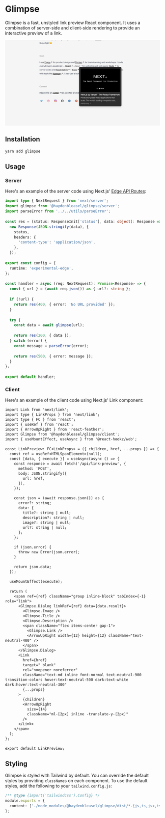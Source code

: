 # Glimpse

Glimpse is a fast, unstyled link preview React component. It uses a combination of server-side and client-side rendering to provide an interactive preview of a link.

![Example of Glimpse](/example.png)

## Installation

```bash
yarn add glimpse
```

## Usage

### Server

Here's an example of the server code using Next.js' [Edge API Routes](https://nextjs.org/docs/api-routes/edge-api-routes):

```ts
import type { NextRequest } from 'next/server';
import glimpse from '@haydenbleasel/glimpse/server';
import parseError from '../../utils/parseError';

const res = (status: ResponseInit['status'], data: object): Response =>
  new Response(JSON.stringify(data), {
    status,
    headers: {
      'content-type': 'application/json',
    },
  });

export const config = {
  runtime: 'experimental-edge',
};

const handler = async (req: NextRequest): Promise<Response> => {
  const { url } = (await req.json()) as { url?: string };

  if (!url) {
    return res(400, { error: 'No URL provided' });
  }

  try {
    const data = await glimpse(url);

    return res(200, { data });
  } catch (error) {
    const message = parseError(error);

    return res(500, { error: message });
  }
};

export default handler;
```

### Client

Here's an example of the client code using Next.js' Link component:

```tsx
import Link from 'next/link';
import type { LinkProps } from 'next/link';
import type { FC } from 'react';
import { useRef } from 'react';
import { ArrowUpRight } from 'react-feather';
import Glimpse from '@haydenbleasel/glimpse/client';
import { useMountEffect, useAsync } from '@react-hookz/web';

const LinkPreview: FC<LinkProps> = ({ children, href, ...props }) => {
  const ref = useRef<HTMLSpanElement>(null);
  const [data, { execute }] = useAsync(async () => {
    const response = await fetch('/api/link-preview', {
      method: 'POST',
      body: JSON.stringify({
        url: href,
      }),
    });

    const json = (await response.json()) as {
      error?: string;
      data: {
        title?: string | null;
        description?: string | null;
        image?: string | null;
        url?: string | null;
      };
    };

    if (json.error) {
      throw new Error(json.error);
    }

    return json.data;
  });

  useMountEffect(execute);

  return (
    <span ref={ref} className="group inline-block" tabIndex={-1} role="link">
      <Glimpse.Dialog linkRef={ref} data={data.result}>
        <Glimpse.Image />
        <Glimpse.Title />
        <Glimpse.Description />
        <span className="flex items-center gap-1">
          <Glimpse.Link />
          <ArrowUpRight width={12} height={12} className="text-neutral-400" />
        </span>
      </Glimpse.Dialog>
      <Link
        href={href}
        target="_blank"
        rel="noopener noreferrer"
        className="text-md inline font-normal text-neutral-900 transition-colors hover:text-neutral-500 dark:text-white dark:hover:text-neutral-300"
        {...props}
      >
        {children}
        <ArrowUpRight
          size={14}
          className="ml-[2px] inline -translate-y-[2px]"
        />
      </Link>
    </span>
  );
};

export default LinkPreview;
```

## Styling

Glimpse is styled with Tailwind by default. You can override the default styles by providing `className`s on each component. To use the default styles, add the following to your `tailwind.config.js`:

```ts
/** @type {import('tailwindcss').Config} */
module.exports = {
  content: ['./node_modules/@haydenbleasel/glimpse/dist/*.{js,ts,jsx,tsx}'],
};
```
